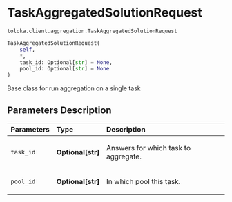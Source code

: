 # TaskAggregatedSolutionRequest
`toloka.client.aggregation.TaskAggregatedSolutionRequest`

```python
TaskAggregatedSolutionRequest(
    self,
    *,
    task_id: Optional[str] = None,
    pool_id: Optional[str] = None
)
```

Base class for run aggregation on a single task

## Parameters Description

| Parameters | Type | Description |
| :----------| :----| :-----------|
`task_id`|**Optional\[str\]**|<p>Answers for which task to aggregate.</p>
`pool_id`|**Optional\[str\]**|<p>In which pool this task.</p>
